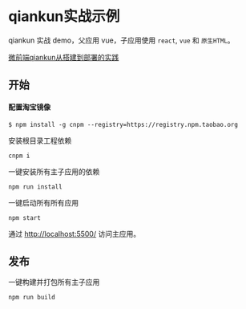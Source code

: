 # qiankun实战示例

qiankun 实战 demo，父应用 vue，子应用使用 `react`, `vue` 和 `原生HTML`。

[微前端qiankun从搭建到部署的实践](https://www.cnblogs.com/wuzhiquan/p/14090485.html?share_token=36c66145-5861-448b-a82c-f0a4ee7b8967)

## 开始
#### 配置淘宝镜像
```
$ npm install -g cnpm --registry=https://registry.npm.taobao.org
```
安装根目录工程依赖

```
cnpm i
```
一键安装所有主子应用的依赖
```
npm run install
```

一键启动所有所有应用
```
npm start
```

通过 [http://localhost:5500/](http://localhost:5500/) 访问主应用。

## 发布
一键构建并打包所有主子应用
```
npm run build
```

